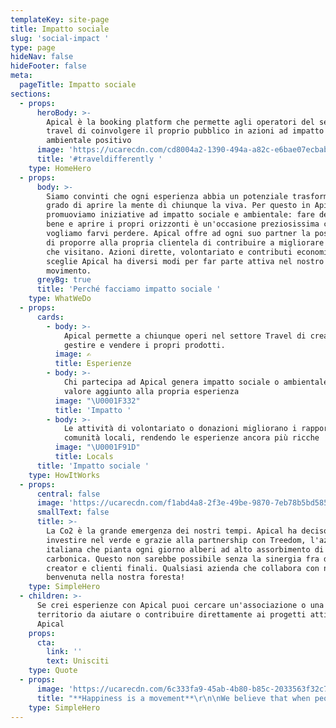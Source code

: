 ```yaml
---
templateKey: site-page
title: Impatto sociale
slug: 'social-impact '
type: page
hideNav: false
hideFooter: false
meta:
  pageTitle: Impatto sociale
sections:
  - props:
      heroBody: >-
        Apical è la booking platform che permette agli operatori del settore
        travel di coinvolgere il proprio pubblico in azioni ad impatto sociale e
        ambientale positivo
      image: 'https://ucarecdn.com/cd8004a2-1390-494a-a82c-e6bae07ecbab/'
      title: '#traveldifferently '
    type: HomeHero
  - props:
      body: >-
        Siamo convinti che ogni esperienza abbia un potenziale trasformativo in
        grado di aprire la mente di chiunque la viva. Per questo in Apical
        promuoviamo iniziative ad impatto sociale e ambientale: fare del bene fa
        bene e aprire i propri orizzonti è un'occasione preziosissima che non
        vogliamo farvi perdere. Apical offre ad ogni suo partner la possibilità
        di proporre alla propria clientela di contribuire a migliorare i luoghi
        che visitano. Azioni dirette, volontariato e contributi economici: chi
        sceglie Apical ha diversi modi per far parte attiva nel nostro
        movimento. 
      greyBg: true
      title: 'Perché facciamo impatto sociale '
    type: WhatWeDo
  - props:
      cards:
        - body: >-
            Apical permette a chiunque operi nel settore Travel di creare,
            gestire e vendere i propri prodotti. 
          image: ✍️
          title: Esperienze
        - body: >-
            Chi partecipa ad Apical genera impatto sociale o ambientale. Un
            valore aggiunto alla propria esperienza
          image: "\U0001F332"
          title: 'Impatto '
        - body: >-
            Le attività di volontariato o donazioni migliorano i rapporti con le
            comunità locali, rendendo le esperienze ancora più ricche
          image: "\U0001F91D"
          title: Locals
      title: 'Impatto sociale '
    type: HowItWorks
  - props:
      central: false
      image: 'https://ucarecdn.com/f1abd4a8-2f3e-49be-9870-7eb78b5bd585/'
      smallText: false
      title: >-
        La Co2 è la grande emergenza dei nostri tempi. Apical ha deciso di
        investire nel verde e grazie alla partnership con Treedom, l'azienda
        italiana che pianta ogni giorno alberi ad alto assorbimento di anidride
        carbonica. Questo non sarebbe possibile senza la sinergia fra di noi,
        creator e clienti finali. Qualsiasi azienda che collabora con noi è
        benvenuta nella nostra foresta! 
    type: SimpleHero
  - children: >-
      Se crei esperienze con Apical puoi cercare un'associazione o una ONG sul
      territorio da aiutare o contribuire direttamente ai progetti attivi di
      Apical 
    props:
      cta:
        link: ''
        text: Unisciti
    type: Quote
  - props:
      image: 'https://ucarecdn.com/6c333fa9-45ab-4b80-b85c-2033563f32c7/'
      title: "**Happiness is a movement**\r\n\nWe believe that when people share their energy into an intense experience they naturally become more open-minded, curious and able to understand one another. Experience Creators have the power to change people’s life. Apical is here to support them. Join our mission\r\n\n\rNicola Zanola, CEO"
    type: SimpleHero
---
```


